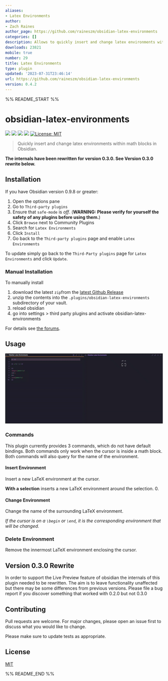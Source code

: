 ```yaml
---
aliases:
- Latex Environments
author:
- Zach Raines
author_page: https://github.com/raineszm/obsidian-latex-environments
categories: []
description: Allows to quickly insert and change latex environments within math environments.
downloads: 23821
mobile: true
number: 29
title: Latex Environments
type: plugin
updated: '2023-07-31T23:46:14'
url: https://github.com/raineszm/obsidian-latex-environments
version: 0.4.2
---
```


%% README_START %%

# obsidian-latex-environments
[![](https://img.shields.io/github/v/release/raineszm/obsidian-latex-environments?style=for-the-badge)](https://github.com/raineszm/obsidian-latex-environments/releases/latest)
![](https://img.shields.io/github/commits-since/raineszm/obsidian-latex-environments/latest?style=for-the-badge)
![](https://img.shields.io/github/manifest-json/minAppVersion/raineszm/obsidian-latex-environments?color=red&label=Min%20Obsidian%20Version&style=for-the-badge)
![](https://img.shields.io/github/downloads/raineszm/obsidian-latex-environments/total?style=for-the-badge)
[![License: MIT](https://img.shields.io/badge/License-MIT-yellow.svg?style=for-the-badge)](#license)

> Quickly insert and change latex environments within math blocks in Obsidian.

**The internals have been rewritten for version 0.3.0. See Version 0.3.0 rewrite below.**

## Installation

If you have Obsidian version 0.9.8 or greater:

1. Open the options pane
1. Go to `Third-party plugins`
1. Ensure that `safe-mode` is *off*. (**WARNING: Please verify for yourself the safety of any plugins before using them.**)
1. Click `Browse` next to Community Plugins
1. Search for `Latex Environments`
1. Click `Install`
1. Go back to the `Third-party plugins` page and enable `Latex Environments`

To update simply go back to the `Third-Party plugins` page for `Latex Environments` and click `Update`.


### Manual Installation
To manually install
 1. download the latest `zip`from the [latest Github Release](https://github.com/raineszm/obsidian-latex-environments/releases/latest)
 1. unzip the contents into the `.plugins/obsidian-latex-environments` subdirectory of your vault.
 1. reload obsidian
 1. go into settings > third party plugins and activate obsidian-latex-environments

For details see [the forums](https://forum.obsidian.md/t/plugins-mini-faq/7737).

## Usage

![](https://raw.githubusercontent.com/raineszm/obsidian-latex-environments/HEAD/latexenv.gif)

###  Commands

This plugin currently provides 3 commands, which do not have default bindings.
Both commands only work when the cursor is inside a math block.
Both commands will also query for the name of the environment.

#### Insert Environment

Insert a new LaTeX environment at the cursor.

**With a selection** inserts a new LaTeX environment around the selection.
0.

#### Change Environment

Change the name of the surrounding LaTeX environment.

*If the cursor is on a `\begin` or `\end`, it is the corresponding environment that will be changed.*

### Delete Environment

Remove the innermost LaTeX environment enclosing the cursor.

## Version 0.3.0 Rewrite 

In order to support the Live Preview feature of obsidian the internals of this plugin needed to be rewritten.
The aim is to leave functionality unaffected but there may be some differences from previous versions.
Please file a bug report if you discover something that worked with 0.2.0 but not 0.3.0

## Contributing
Pull requests are welcome. For major changes, please open an issue first to discuss what you would like to change.

Please make sure to update tests as appropriate.

## License
[MIT](https://choosealicense.com/licenses/mit/)



%% README_END %%